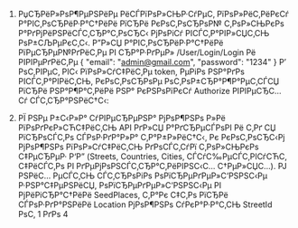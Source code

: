 1. РџСЂРёР»РѕР¶РµРЅРёРµ РёСЃРїРѕР»СЊР·СѓРµС‚ РїРѕР»РёС‚РёРєСѓ Р°РІС‚РѕСЂРёР·Р°С†РёРё РїСЂРё РєРѕС‚РѕСЂРѕР№ С‚РѕР»СЊРєРѕ Р°РґРјРёРЅРёСЃС‚СЂР°С‚РѕСЂС‹ РјРѕРіСѓ РІСЃС‚Р°РІР»СЏС‚СЊ РѕР±СЉРµРєС‚С‹. Р”Р»СЏ Р°РІС‚РѕСЂРёР·Р°С†РёРё РїРµСЂРµР№РґРёС‚Рµ РІ СЂР°Р·РґРµР» /User/Login/Login Рё РІРІРµРґРёС‚Рµ
{
  "email": "admin@gmail.com",
  "password": "1234"
}
Р’ РѕС‚РІРµС‚ РІС‹ РїРѕР»СѓС‡РёС‚Рµ token, РµРіРѕ РЅР°РґРѕ РІСЃС‚Р°РІРёС‚СЊ, РєРѕС‚РѕСЂРѕРµ РѕС‚РѕР±СЂР°Р¶Р°РµС‚СЃСЏ РїСЂРё РЅР°Р¶Р°С‚РёРё РЅР° РєРЅРѕРїРєСѓ Authorize РІРІРµСЂС…Сѓ СЃС‚СЂР°РЅРёС†С‹:

2. РЇ РЅРµ Р±С‹Р»Р° СѓРІРµСЂРµРЅР° РјРѕР¶РЅРѕ Р»Рё РїРѕРґРєР»СЋС‡РёС‚СЊ API РґР»СЏ Р°РґСЂРµСЃРѕРІ Рё С‚Рґ СЏ РїСЂРѕСЃС‚Рѕ СЃРѕР·РґР°Р»Р° С‚Р°Р±Р»РёС†С‹, Рє РєРѕС‚РѕСЂС‹Рј РјРѕР¶РЅРѕ РїРѕР»СѓС‡РёС‚СЊ РґРѕСЃС‚СѓРї С‚РѕР»СЊРєРѕ С‡РµСЂРµР· Р‘Р” (Streets, Countries, Cities, СЃСѓС‰РµСЃС‚РІСѓСЋС‚ С‡РёСЃС‚Рѕ РІ РґРµРјРѕРЅСЃС‚СЂР°С‚РёРІРЅС‹С… С†РµР»СЏС…). РЈ РЅРёС… РµСЃС‚СЊ СЃС‚СЂРѕРіРѕ РѕРїСЂРµРґРµР»С‘РЅРЅС‹Рµ Р·РЅР°С‡РµРЅРёСЏ, РѕРїСЂРµРґРµР»С‘РЅРЅС‹Рµ РІ РјРёРіСЂР°С†РёРё SeedPlaces, С‚Р°Рє С‡С‚Рѕ   РїСЂРё СЃРѕР·РґР°РЅРёРё Location РјРѕР¶РЅРѕ СѓРєР°Р·Р°С‚СЊ StreetId РѕС‚ 1 РґРѕ 4
